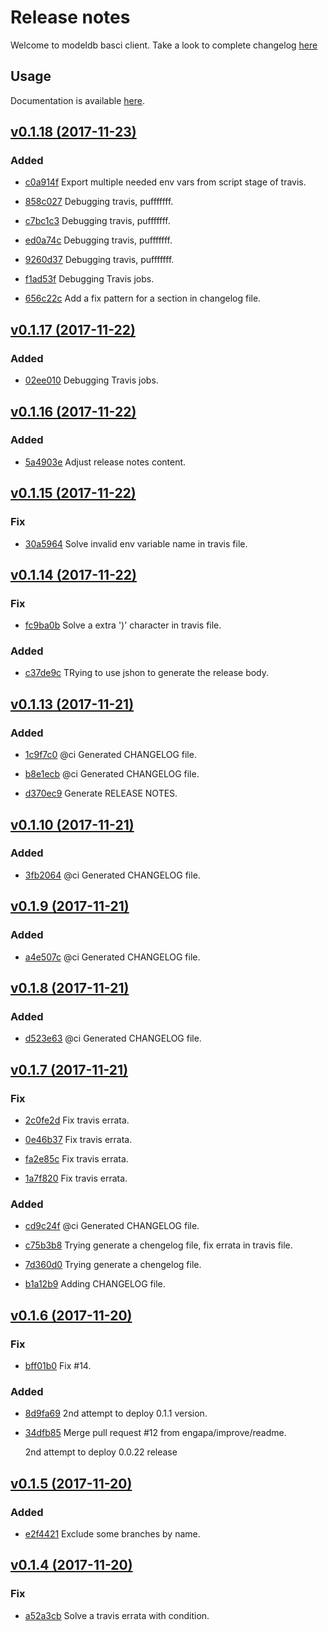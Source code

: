 # Release notes

Welcome to modeldb basci client. Take a look to complete changelog [here](CHANGELOG.md)

## Usage

Documentation is available [here](README.rst).

## [v0.1.18 (2017-11-23)](https://github.com/engapa/modeldb-basic/tree/v0.1.18)

### Added

* [c0a914f](https://github.com/engapa/modeldb-basic/commit/c0a914ff7ddc0461fe2244a9fcb1c2cd8c53b13a) Export multiple needed env vars from script stage of travis.

* [858c027](https://github.com/engapa/modeldb-basic/commit/858c0272fdb8d6f3df574ab312eda92416cd99de) Debugging travis, pufffffff.

* [c7bc1c3](https://github.com/engapa/modeldb-basic/commit/c7bc1c39d6baa43fb468976f7985bb105b2d704f) Debugging travis, pufffffff.

* [ed0a74c](https://github.com/engapa/modeldb-basic/commit/ed0a74c858f50b315b9fa37bdfd37b0fdef1ea9e) Debugging travis, pufffffff.

* [9260d37](https://github.com/engapa/modeldb-basic/commit/9260d37761d3dcbed0e85efc82bb1dd0a3f48cb1) Debugging travis, pufffffff.

* [f1ad53f](https://github.com/engapa/modeldb-basic/commit/f1ad53f96d799a5cb4aaf6457ffd009f9b299d71) Debugging Travis jobs.

* [656c22c](https://github.com/engapa/modeldb-basic/commit/656c22c7309efdff5da8dd2bbf5cea858e5cd027) Add a fix pattern for a section in changelog file.


## [v0.1.17 (2017-11-22)](https://github.com/engapa/modeldb-basic/tree/v0.1.17)

### Added

* [02ee010](https://github.com/engapa/modeldb-basic/commit/02ee0109611d0c11187c7f556a0a833f7bf201fc) Debugging Travis jobs.


## [v0.1.16 (2017-11-22)](https://github.com/engapa/modeldb-basic/tree/v0.1.16)

### Added

* [5a4903e](https://github.com/engapa/modeldb-basic/commit/5a4903e60145187034b276d2a967d52d49cdc709) Adjust release notes content.


## [v0.1.15 (2017-11-22)](https://github.com/engapa/modeldb-basic/tree/v0.1.15)

### Fix

* [30a5964](https://github.com/engapa/modeldb-basic/commit/30a59645d353b8989078fd4885911e9b4039fcd3) Solve invalid env variable name in travis file.


## [v0.1.14 (2017-11-22)](https://github.com/engapa/modeldb-basic/tree/v0.1.14)

### Fix

* [fc9ba0b](https://github.com/engapa/modeldb-basic/commit/fc9ba0b9bedf03cc44ce659ea0c5b29f7b877e19) Solve a extra ')' character in travis file.

### Added

* [c37de9c](https://github.com/engapa/modeldb-basic/commit/c37de9ce826020e6d7435c9ec1dde2a51304f684) TRying to use jshon to generate the release body.


## [v0.1.13 (2017-11-21)](https://github.com/engapa/modeldb-basic/tree/v0.1.13)

### Added

* [1c9f7c0](https://github.com/engapa/modeldb-basic/commit/1c9f7c0493e4d7324297835c602854e2ec85d37c) @ci Generated CHANGELOG file.

* [b8e1ecb](https://github.com/engapa/modeldb-basic/commit/b8e1ecbbac8930f17a140977d7738b93ec7a5a40) @ci Generated CHANGELOG file.

* [d370ec9](https://github.com/engapa/modeldb-basic/commit/d370ec9942084e115416ac5c95f2ca71b4ec641c) Generate RELEASE NOTES.


## [v0.1.10 (2017-11-21)](https://github.com/engapa/modeldb-basic/tree/v0.1.10)

### Added

* [3fb2064](https://github.com/engapa/modeldb-basic/commit/3fb2064881bdb535f0e49679851f742dff07e6f8) @ci Generated CHANGELOG file.


## [v0.1.9 (2017-11-21)](https://github.com/engapa/modeldb-basic/tree/v0.1.9)

### Added

* [a4e507c](https://github.com/engapa/modeldb-basic/commit/a4e507c558f893fff3b4c42ed61b0025012a113c) @ci Generated CHANGELOG file.


## [v0.1.8 (2017-11-21)](https://github.com/engapa/modeldb-basic/tree/v0.1.8)

### Added

* [d523e63](https://github.com/engapa/modeldb-basic/commit/d523e63db0ac487d769def75300aafd078eebbe6) @ci Generated CHANGELOG file.


## [v0.1.7 (2017-11-21)](https://github.com/engapa/modeldb-basic/tree/v0.1.7)

### Fix

* [2c0fe2d](https://github.com/engapa/modeldb-basic/commit/2c0fe2d956091ab82757571b81453753d467ede9) Fix travis errata.

* [0e46b37](https://github.com/engapa/modeldb-basic/commit/0e46b37b7e51cdc44b7e26c6d5f594887fdd2a92) Fix travis errata.

* [fa2e85c](https://github.com/engapa/modeldb-basic/commit/fa2e85caf8aa61a42ae0dffa29607f5ad1789f52) Fix travis errata.

* [1a7f820](https://github.com/engapa/modeldb-basic/commit/1a7f82019b9f33800346d89e9dc9fd7f5ddf9595) Fix travis errata.

### Added

* [cd9c24f](https://github.com/engapa/modeldb-basic/commit/cd9c24f9c12b1759232df1e9962ffc7b09ce9b2d) @ci Generated CHANGELOG file.

* [c75b3b8](https://github.com/engapa/modeldb-basic/commit/c75b3b88bd11a178c7f14e0b69c1335e0cc1706f) Trying generate a chengelog file, fix errata in travis file.

* [7d360d0](https://github.com/engapa/modeldb-basic/commit/7d360d07450e74b67f46b4ad6379224b625b732c) Trying generate a chengelog file.

* [b1a12b9](https://github.com/engapa/modeldb-basic/commit/b1a12b9a59df9fece184bf78c03f8bc683030c62) Adding CHANGELOG file.


## [v0.1.6 (2017-11-20)](https://github.com/engapa/modeldb-basic/tree/v0.1.6)

### Fix

* [bff01b0](https://github.com/engapa/modeldb-basic/commit/bff01b0fc9e0e72b7c91c51543d8499fe7a3483d) Fix #14.

### Added

* [8d9fa69](https://github.com/engapa/modeldb-basic/commit/8d9fa694ab23751a30837f12c1e8ae33e5e7ea5c) 2nd attempt to deploy 0.1.1 version.

* [34dfb85](https://github.com/engapa/modeldb-basic/commit/34dfb855f21575b5f478b1bbb29a18c5612447ab) Merge pull request #12 from engapa/improve/readme.

  2nd attempt to deploy 0.0.22 release


## [v0.1.5 (2017-11-20)](https://github.com/engapa/modeldb-basic/tree/v0.1.5)

### Added

* [e2f4421](https://github.com/engapa/modeldb-basic/commit/e2f44216aa322f4ffc117075090be85862c4c52b) Exclude some branches by name.


## [v0.1.4 (2017-11-20)](https://github.com/engapa/modeldb-basic/tree/v0.1.4)

### Fix

* [a52a3cb](https://github.com/engapa/modeldb-basic/commit/a52a3cb25580408bdfc274eaabf9fa7f6f4bdb3d) Solve a travis errata with condition.


